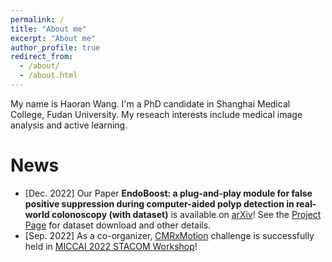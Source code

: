 ```yaml
---
permalink: /
title: "About me"
excerpt: "About me"
author_profile: true
redirect_from: 
  - /about/
  - /about.html
---
```


My name is Haoran Wang. I'm a PhD candidate in Shanghai Medical College, Fudan University. My reseach interests include medical image analysis and active learning.


News
======
- \[Dec. 2022\] Our Paper __EndoBoost: a plug-and-play module for false positive suppression during computer-aided polyp detection in real-world colonoscopy (with dataset)__ is available on [arXiv](https://arxiv.org/abs/2212.12204)! See the [Project Page](https://endoboost.miccai.cloud/EndoBoost_FPPD13/) for dataset download and other details.
- \[Sep. 2022\] As a co-organizer, [CMRxMotion](http://cmr.miccai.cloud/) challenge is successfully held in [MICCAI 2022 STACOM Workshop](https://stacom.github.io/stacom2022/)!